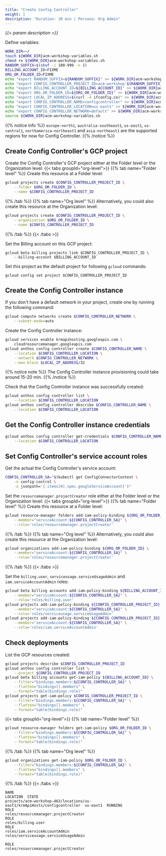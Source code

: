 ```yaml
---
title: "Create Config Controller"
weight: 1
description: "Duration: 20 min | Persona: Org Admin"
---
```

_{{< param description >}}_

Define variables:
```Bash
WORK_DIR=~/
touch ${WORK_DIR}acm-workshop-variables.sh
chmod +x ${WORK_DIR}acm-workshop-variables.sh
RANDOM_SUFFIX=$(shuf -i 100-999 -n 1)
BILLING_ACCOUNT_ID=FIXME
ORG_OR_FOLDER_ID=FIXME
echo "export RANDOM_SUFFIX=${RANDOM_SUFFIX}" >> ${WORK_DIR}acm-workshop-variables.sh
echo "export CONFIG_CONTROLLER_PROJECT_ID=acm-workshop-${RANDOM_SUFFIX}" >> ${WORK_DIR}acm-workshop-variables.sh
echo "export BILLING_ACCOUNT_ID=${BILLING_ACCOUNT_ID}" >> ${WORK_DIR}acm-workshop-variables.sh
echo "export ORG_OR_FOLDER_ID=${ORG_OR_FOLDER_ID}" >> ${WORK_DIR}acm-workshop-variables.sh
echo "export LOCAL_IP_ADDRESS=$(curl -4 ifconfig.co)" >> ${WORK_DIR}acm-workshop-variables.sh
echo "export CONFIG_CONTROLLER_NAME=configcontroller" >> ${WORK_DIR}acm-workshop-variables.sh
echo "export CONFIG_CONTROLLER_LOCATION=us-east1" >> ${WORK_DIR}acm-workshop-variables.sh
echo "export CONFIG_CONTROLLER_NETWORK=default" >> ${WORK_DIR}acm-workshop-variables.sh
source ${WORK_DIR}acm-workshop-variables.sh
```
{{% notice info %}}
`europe-north1`, `australia-southeast1`, `us-east1`, `us-central1`, `northamerica-northeast1` and `asia-northeast1` are the supported regions for now for Config Controller.
{{% /notice %}}

## Create Config Controller's GCP project

Create the Config Controller's GCP project either at the Folder level or the Organization level:
{{< tabs groupId="org-level">}}
{{% tab name="Folder level" %}}
Create this resource at a Folder level:
```Bash
gcloud projects create $CONFIG_CONTROLLER_PROJECT_ID \
    --folder $ORG_OR_FOLDER_ID \
    --name $CONFIG_CONTROLLER_PROJECT_ID
```
{{% /tab %}}
{{% tab name="Org level" %}}
Alternatively, you could also create this resource at the Organization level:
```Bash
gcloud projects create $CONFIG_CONTROLLER_PROJECT_ID \
    --organization $ORG_OR_FOLDER_ID \
    --name $CONFIG_CONTROLLER_PROJECT_ID
```
{{% /tab %}}
{{< /tabs >}}

Set the Billing account on this GCP project: 
```
gcloud beta billing projects link $CONFIG_CONTROLLER_PROJECT_ID \
    --billing-account $BILLING_ACCOUNT_ID
```

Set this project as the default project for following `gcloud` commands:
```
gcloud config set project $CONFIG_CONTROLLER_PROJECT_ID
```

## Create the Config Controller instance

If you don't have a default network in your project, create one by running the following command:
```Bash
gcloud compute networks create $CONFIG_CONTROLLER_NETWORK \
    --subnet-mode=auto
```

Create the Config Controller instance:
```Bash
gcloud services enable krmapihosting.googleapis.com \
    cloudresourcemanager.googleapis.com
gcloud anthos config controller create $CONFIG_CONTROLLER_NAME \
    --location $CONFIG_CONTROLLER_LOCATION \
    --network $CONFIG_CONTROLLER_NETWORK \
    --man-block $LOCAL_IP_ADDRESS/32
```
{{% notice note %}}
The Config Controller instance provisioning could take around 15-20 min.
{{% /notice %}}

Check that the Config Controller instance was successfully created:
```Bash
gcloud anthos config controller list \
    --location $CONFIG_CONTROLLER_LOCATION
gcloud anthos config controller describe $CONFIG_CONTROLLER_NAME \
    --location $CONFIG_CONTROLLER_LOCATION
```

## Get the Config Controller instance credentials

```Bash
gcloud anthos config controller get-credentials $CONFIG_CONTROLLER_NAME \
    --location $CONFIG_CONTROLLER_LOCATION
```

## Set Config Controller's service account roles

Get the actual the Config Controller's service account:
```Bash
CONFIG_CONTROLLER_SA="$(kubectl get ConfigConnectorContext \
    -n config-control \
    -o jsonpath='{.items[0].spec.googleServiceAccount}')"
```

Set the `resourcemanager.projectCreator` role either at the Folder level or the Organization level:
{{< tabs groupId="org-level">}}
{{% tab name="Folder level" %}}
Create this resource at a Folder level:
```Bash
gcloud resource-manager folders add-iam-policy-binding ${ORG_OR_FOLDER_ID} \
    --member="serviceAccount:${CONFIG_CONTROLLER_SA}" \
    --role='roles/resourcemanager.projectCreator'
```
{{% /tab %}}
{{% tab name="Org level" %}}
Alternatively, you could also create this resource at the Organization level:
```Bash
gcloud organizations add-iam-policy-binding ${ORG_OR_FOLDER_ID} \
    --member="serviceAccount:${CONFIG_CONTROLLER_SA}" \
    --role='roles/resourcemanager.projectCreator'
```
{{% /tab %}}
{{< /tabs >}}

Set the `billing.user`, `serviceusage.serviceUsageAdmin` and `iam.serviceAccountAdmin` roles:
```Bash
gcloud beta billing accounts add-iam-policy-binding ${BILLING_ACCOUNT_ID} \
    --member="serviceAccount:${CONFIG_CONTROLLER_SA}" \
    --role='roles/billing.user'
gcloud projects add-iam-policy-binding ${CONFIG_CONTROLLER_PROJECT_ID} \
    --member="serviceAccount:${CONFIG_CONTROLLER_SA}" \
    --role='roles/serviceusage.serviceUsageAdmin'
gcloud projects add-iam-policy-binding ${CONFIG_CONTROLLER_PROJECT_ID} \
    --member="serviceAccount:${CONFIG_CONTROLLER_SA}" \
    --role='roles/iam.serviceAccountAdmin'
```

## Check deployments

List the GCP resources created:
```Bash
gcloud projects describe $CONFIG_CONTROLLER_PROJECT_ID
gcloud anthos config controller list \
    --project $CONFIG_CONTROLLER_PROJECT_ID
gcloud beta billing accounts get-iam-policy ${BILLING_ACCOUNT_ID} \
    --filter="bindings.members:${CONFIG_CONTROLLER_SA}" \
    --flatten="bindings[].members" \
    --format="table(bindings.role)"
gcloud projects get-iam-policy $CONFIG_CONTROLLER_PROJECT_ID \
    --filter="bindings.members:${CONFIG_CONTROLLER_SA}" \
    --flatten="bindings[].members" \
    --format="table(bindings.role)"
```
{{< tabs groupId="org-level">}}
{{% tab name="Folder level" %}}
```Bash
gcloud resource-manager folders get-iam-policy $ORG_OR_FOLDER_ID \
    --filter="bindings.members:${CONFIG_CONTROLLER_SA}" \
    --flatten="bindings[].members" \
    --format="table(bindings.role)"
```
{{% /tab %}}
{{% tab name="Org level" %}}
```Bash
gcloud organizations get-iam-policy $ORG_OR_FOLDER_ID \
    --filter="bindings.members:${CONFIG_CONTROLLER_SA}" \
    --flatten="bindings[].members" \
    --format="table(bindings.role)"
```
{{% /tab %}}
{{< /tabs >}}

```Plaintext
NAME                                                                       LOCATION  STATE
projects/acm-workshop-463/locations/us-east1/krmApiHosts/configcontroller  us-east1  RUNNING
ROLE
roles/resourcemanager.projectCreator
ROLE
roles/billing.user
ROLE
roles/iam.serviceAccountAdmin
roles/serviceusage.serviceUsageAdmin
```
```Plaintext
ROLE
roles/resourcemanager.projectCreator
```